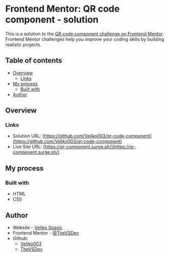 # Frontend Mentor: QR code component - solution

This is a solution to the [QR code component challenge on Frontend Mentor](https://www.frontendmentor.io/challenges/qr-code-component-iux_sIO_H). Frontend Mentor challenges help you improve your coding skills by building realistic projects. 

## Table of contents

- [Overview](#overview)
  - [Links](#links)
- [My process](#my-process)
  - [Built with](#built-with)
- [Author](#author)


## Overview

### Links

- Solution URL: [https://github.com/Veljko003/qr-code-component](https://github.com/Veljko003/qr-code-component)
- Live Site URL: [https://qr-component.surge.sh/](https://qr-component.surge.sh/)

## My process

### Built with

- HTML
- CSS

## Author

- Website - [Veljko Spasic](https://veljko-spasic.rf.gd)
- Frontend Mentor - [@TheVSDev](https://www.frontendmentor.io/profile/TheVSDev)
- Github:
     - [Veljko003](https://github.com/Veljko003)
     - [TheVSDev](https://github.com/TheVSDev)
